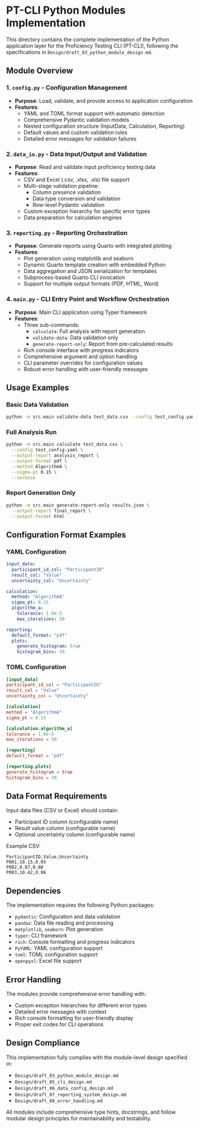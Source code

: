 # PT-CLI Python Modules Implementation

This directory contains the complete implementation of the Python application layer for the Proficiency Testing CLI (PT-CLI), following the specifications in `Design/draft_03_python_module_design.md`.

## Module Overview

### 1. `config.py` - Configuration Management
- **Purpose**: Load, validate, and provide access to application configuration
- **Features**:
  - YAML and TOML format support with automatic detection
  - Comprehensive Pydantic validation models
  - Nested configuration structure (InputData, Calculation, Reporting)
  - Default values and custom validation rules
  - Detailed error messages for validation failures

### 2. `data_io.py` - Data Input/Output and Validation  
- **Purpose**: Read and validate input proficiency testing data
- **Features**:
  - CSV and Excel (.csv, .xlsx, .xls) file support
  - Multi-stage validation pipeline:
    - Column presence validation
    - Data type conversion and validation
    - Row-level Pydantic validation
  - Custom exception hierarchy for specific error types
  - Data preparation for calculation engines

### 3. `reporting.py` - Reporting Orchestration
- **Purpose**: Generate reports using Quarto with integrated plotting
- **Features**:
  - Plot generation using matplotlib and seaborn
  - Dynamic Quarto template creation with embedded Python
  - Data aggregation and JSON serialization for templates
  - Subprocess-based Quarto CLI invocation
  - Support for multiple output formats (PDF, HTML, Word)

### 4. `main.py` - CLI Entry Point and Workflow Orchestration
- **Purpose**: Main CLI application using Typer framework
- **Features**:
  - Three sub-commands:
    - `calculate`: Full analysis with report generation
    - `validate-data`: Data validation only
    - `generate-report-only`: Report from pre-calculated results
  - Rich console interface with progress indicators
  - Comprehensive argument and option handling
  - CLI parameter overrides for configuration values
  - Robust error handling with user-friendly messages

## Usage Examples

### Basic Data Validation
```bash
python -m src.main validate-data test_data.csv --config test_config.yaml
```

### Full Analysis Run
```bash
python -m src.main calculate test_data.csv \
  --config test_config.yaml \
  --output-report analysis_report \
  --output-format pdf \
  --method AlgorithmA \
  --sigma-pt 0.15 \
  --verbose
```

### Report Generation Only
```bash
python -m src.main generate-report-only results.json \
  --output-report final_report \
  --output-format html
```

## Configuration Format Examples

### YAML Configuration
```yaml
input_data:
  participant_id_col: "ParticipantID"
  result_col: "Value"
  uncertainty_col: "Uncertainty"

calculation:
  method: "AlgorithmA"
  sigma_pt: 0.15
  algorithm_a:
    tolerance: 1.0e-5
    max_iterations: 50

reporting:
  default_format: "pdf"
  plots:
    generate_histogram: true
    histogram_bins: 30
```

### TOML Configuration
```toml
[input_data]
participant_id_col = "ParticipantID"
result_col = "Value"
uncertainty_col = "Uncertainty"

[calculation]
method = "AlgorithmA"
sigma_pt = 0.15

[calculation.algorithm_a]
tolerance = 1.0e-5
max_iterations = 50

[reporting]
default_format = "pdf"

[reporting.plots]
generate_histogram = true
histogram_bins = 30
```

## Data Format Requirements

Input data files (CSV or Excel) should contain:
- Participant ID column (configurable name)
- Result value column (configurable name) 
- Optional uncertainty column (configurable name)

Example CSV:
```csv
ParticipantID,Value,Uncertainty
P001,10.15,0.05
P002,9.87,0.08
P003,10.42,0.06
```

## Dependencies

The implementation requires the following Python packages:
- `pydantic`: Configuration and data validation
- `pandas`: Data file reading and processing
- `matplotlib`, `seaborn`: Plot generation
- `typer`: CLI framework
- `rich`: Console formatting and progress indicators
- `PyYAML`: YAML configuration support
- `toml`: TOML configuration support
- `openpyxl`: Excel file support

## Error Handling

The modules provide comprehensive error handling with:
- Custom exception hierarchies for different error types
- Detailed error messages with context
- Rich console formatting for user-friendly display
- Proper exit codes for CLI operations

## Design Compliance

This implementation fully complies with the module-level design specified in:
- `Design/draft_03_python_module_design.md`
- `Design/draft_05_cli_design.md` 
- `Design/draft_06_data_config_design.md`
- `Design/draft_07_reporting_system_design.md`
- `Design/draft_08_error_handling.md`

All modules include comprehensive type hints, docstrings, and follow modular design principles for maintainability and testability.